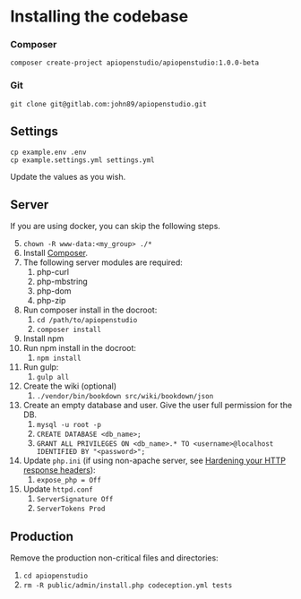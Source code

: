 Installing the codebase
=======================

### Composer

    composer create-project apiopenstudio/apiopenstudio:1.0.0-beta

### Git

    git clone git@gitlab.com:john89/apiopenstudio.git

Settings
--------

    cp example.env .env
    cp example.settings.yml settings.yml

Update the values as you wish.

Server
------

If you are using docker, you can skip the following steps.

5. ```chown -R www-data:<my_group> ./*```
6. Install [Composer](https://getcomposer.org/).
7. The following server modules are required:
   1. php-curl
   2. php-mbstring
   3. php-dom
   4. php-zip
8. Run composer install in the docroot:
    1. ```cd /path/to/apiopenstudio```
    2. ```composer install```
9. Install npm
10. Run npm install in the docroot:
    1. ```npm install```
11. Run gulp:
    1. ```gulp all```
12. Create the wiki (optional)
    1. ```./vendor/bin/bookdown src/wiki/bookdown/json```
13. Create an empty database and user. Give the user full permission for the DB.
    1. ``mysql -u root -p``
    2. ``CREATE DATABASE <db_name>;``
    3. ``GRANT ALL PRIVILEGES ON <db_name>.* TO <username>@localhost IDENTIFIED BY "<password>";``
14. Update ```php.ini``` (if using non-apache server, see [Hardening your HTTP response headers](https://scotthelme.co.uk/hardening-your-http-response-headers/#removingheaders)):
    1. ```expose_php = Off```
14. Update ```httpd.conf```
    1. ```ServerSignature Off```
    2. ```ServerTokens Prod```
    
Production
----------

Remove the production non-critical files and directories:

1. ```cd apiopenstudio```
2. ```rm -R public/admin/install.php codeception.yml tests```
